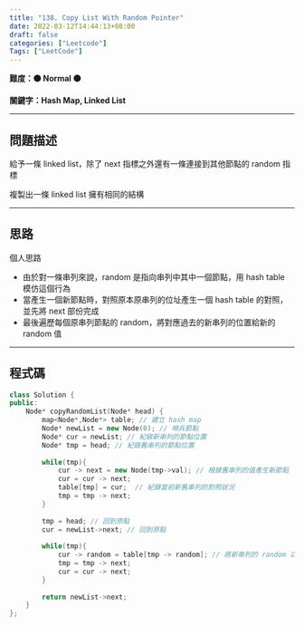 ```yaml
---
title: "138. Copy List With Random Pointer"
date: 2022-03-12T14:44:13+08:00
draft: false
categories: ["Leetcode"]
Tags: ["LeetCode"]
---
```


**難度：🟠 Normal 🟠**

**關鍵字：Hash Map, Linked List**

<!--more-->
---

## 問題描述

給予一條 linked list，除了 next 指標之外還有一條連接到其他節點的 random 指標

複製出一條 linked list 擁有相同的結構

---

## 思路

個人思路
- 由於對一條串列來說，random 是指向串列中其中一個節點，用 hash table 模仿這個行為
- 當產生一個新節點時，對照原本原串列的位址產生一個 hash table 的對照，並先將 next 部份完成
- 最後遍歷每個原串列節點的 random，將對應過去的新串列的位置給新的 random 值

---

## 程式碼

```c++
class Solution {
public:
    Node* copyRandomList(Node* head) {
        map<Node*,Node*> table; // 建立 hash map
        Node* newList = new Node(0); // 哨兵節點
        Node* cur = newList; // 紀錄新串列的節點位置
        Node* tmp = head; // 紀錄舊串列的節點位置
        
        while(tmp){
            cur -> next = new Node(tmp->val); // 根據舊串列的值產生新節點     
            cur = cur -> next;
            table[tmp] = cur;  // 紀錄當前新舊串列的對照狀況
            tmp = tmp -> next;
        }
        
        tmp = head; // 回到原點
        cur = newList->next; // 回到原點
        
        while(tmp){
            cur -> random = table[tmp -> random]; // 將新串列的 random 以舊串列的對照給予
            tmp = tmp -> next;
            cur = cur -> next;
        }
        
        return newList->next;
    }
};
```
